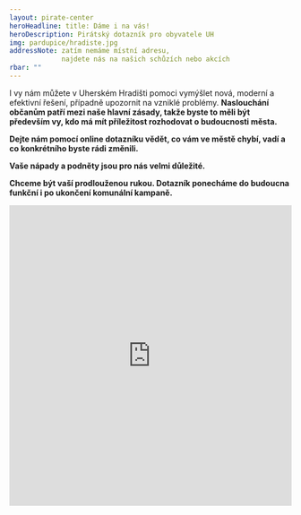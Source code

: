 ```yaml
---
layout: pirate-center
heroHeadline: title: Dáme i na vás!
heroDescription: Pirátský dotazník pro obyvatele UH 
img: pardupice/hradiste.jpg
addressNote: zatím nemáme místní adresu,
             najdete nás na našich schůzích nebo akcích 
rbar: ""
---
```

I vy nám můžete v Uherském Hradišti pomoci vymýšlet nová, moderní a efektivní řešení, případně upozornit na vzniklé problémy. <strong>Naslouchání občanům patří mezi naše hlavní zásady, takže byste to měli být především vy, kdo má mít příležitost rozhodovat o budoucnosti města.

**Dejte nám pomocí online dotazníku vědět, co vám ve městě chybí, vadí a co konkrétního byste rádi změnili.** 

Vaše nápady a podněty jsou pro nás velmi důležité. 

Chceme být vaší prodlouženou rukou. Dotazník ponecháme do budoucna funkční i po ukončení komunální kampaně.


<iframe src="https://docs.google.com/forms/d/e/1FAIpQLSdSE-l1V9IhViJsk1RcajCOsKr4oDiUN6WrXh8CyvcRCNT2gA/viewform?embedded=true" width="100%" height="537" frameborder="0" marginheight="0" marginwidth="0">Načítání...</iframe>

